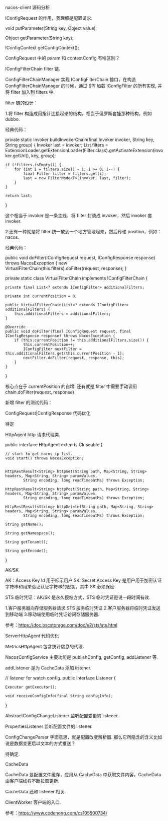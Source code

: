 nacos-client 源码分析


IConfigRequest 的作用，我理解是配置请求.

void putParameter(String key, Object value);

Object getParameter(String key);

IConfigContext getConfigContext();


ConfigRequest 中的 param 和 contextConfig 有啥区别？


IConfigFilterChain filter 链.

ConfigFilterChainManager 实现 IConfigFilterChain 接口，在构造 ConfigFilterChainManager 的时候，通过 SPI 加载 IConfigFilter 的所有实现, 并将 filter 加入到 filters 中.

filter 链的设计：

1.将 filter 构造成用指针连接起来的结构，相当于俄罗斯套娃那种结构，例如 dubbo.

经典代码：

private static <T> Invoker<T> buildInvokerChain(final Invoker<T> invoker, String key, String group) {
    Invoker<T> last = invoker;
    List<Filter> filters = ExtensionLoader.getExtensionLoader(Filter.class).getActivateExtension(invoker.getUrl(), key, group);

    if (!filters.isEmpty()) {
        for (int i = filters.size() - 1; i >= 0; i--) {
            final Filter filter = filters.get(i);
            last = new FilterNode<T>(invoker, last, filter);
        }
    }

    return last;
}

这个相当于 invoker 是一条主线，将 filter 封装成 invoker，然后 invoker 套 invoker.

2.还有一种就是将 filter 统一放到一个地方管理起来，然后传递 position，例如：nacos.

经典代码：

public void doFilter(IConfigRequest request, IConfigResponse response) throws NacosException {
    new VirtualFilterChain(this.filters).doFilter(request, response);
}

private static class VirtualFilterChain implements IConfigFilterChain {
    
    private final List<? extends IConfigFilter> additionalFilters;
    
    private int currentPosition = 0;
    
    public VirtualFilterChain(List<? extends IConfigFilter> additionalFilters) {
        this.additionalFilters = additionalFilters;
    }
    
    @Override
    public void doFilter(final IConfigRequest request, final IConfigResponse response) throws NacosException {
        if (this.currentPosition != this.additionalFilters.size()) {
            this.currentPosition++;
            IConfigFilter nextFilter = this.additionalFilters.get(this.currentPosition - 1);
            nextFilter.doFilter(request, response, this);
        }
    }
}

核心点在于 currentPosition 的自增. 还有就是 filter 中需要手动调用 chain.doFilter(request, response)

新增 filter 的测试代码：




ConfigRequest|ConfigResponse 代码优化


待定

HttpAgent http 请求代理类.


public interface HttpAgent extends Closeable {
    
    // start to get nacos ip list.
    void start() throws NacosException;
    
    
    HttpRestResult<String> httpGet(String path, Map<String, String> headers, Map<String, String> paramValues,
            String encoding, long readTimeoutMs) throws Exception;
    
    HttpRestResult<String> httpPost(String path, Map<String, String> headers, Map<String, String> paramValues,
            String encoding, long readTimeoutMs) throws Exception;
    
    HttpRestResult<String> httpDelete(String path, Map<String, String> headers, Map<String, String> paramValues,
            String encoding, long readTimeoutMs) throws Exception;
    
    String getName();
    
    String getNamespace();
    
    String getTenant();
    
    String getEncode();
}

AK/SK 

AK：Access Key Id 用于标示用户
SK: Secret Access Key 是用户用于加密认证字符串和用来验证认证字符串的密钥，其中 SK 必须保密.

STS 临时凭证：AK/SK 是永久授权方式，STS 临时凭证是说一段时间有效. 

1.客户服务器向存储服务器请求 STS 服务临时凭证
2.客户服务器将临时凭证发送到移动端
3.移动端使用临时凭证访问存储服务器.

参考：https://doc.bscstorage.com/doc/s2/sts/sts.html

ServerHttpAgent 代码优化


MetricsHttpAgent 包含统计信息的代理.


NacosConfigService 主要功能是 publishConfig, getConfig, addListener 等.

addListener 是为 CacheData 添加 listener.

// listener for watch config.
public interface Listener {
    
    Executor getExecutor();
    
    void receiveConfigInfo(final String configInfo);
}

AbstractConfigChangeListener 监听配置变更的 listener.

PropertiesListener 监听配置文件的 listener.

ConfigChangeParser 字面意思，就是配置改变解析器. 那么它所隐含的含义比如说是数据变更后以文本的方式推送？

待确定.


CacheData

CacheData 是配置文件缓存，应用从 CacheData 中获取文件内容，CacheData 由客户端线程不断拉取更新.

CacheData 还和 listener 相关.

ClientWorker 客户端的入口.


参考：https://www.codenong.com/cs105500734/